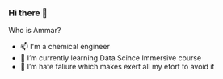 ### Hi there 👋


Who is Ammar?

- 📫 I'm a chemical engineer
- 🌱 I’m currently learning Data Scince Immersive course
- 👯 I’m hate faliure which makes exert all my efort to avoid it

